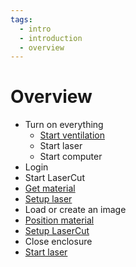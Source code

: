 ```yaml
---
tags:
  - intro
  - introduction
  - overview
---
```


# Overview

- Turn on everything
    - [Start ventilation](start_ventilation.md)
    - Start laser
    - Start computer
- Login
- Start LaserCut
- [Get material](get_material.md)
- [Setup laser](setup_laser.md)
- Load or create an image
- [Position material](position_material.md)
- [Setup LaserCut](setup_lasercut.md)
- Close enclosure
- [Start laser](start_laser.md)
